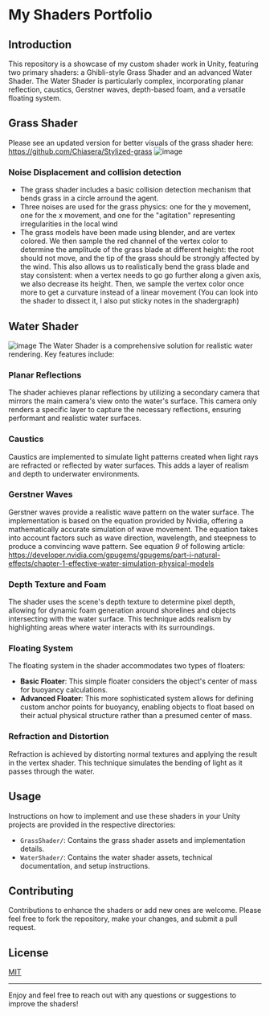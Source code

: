 # My Shaders Portfolio

## Introduction
This repository is a showcase of my custom shader work in Unity, featuring two primary shaders: a Ghibli-style Grass Shader and an advanced Water Shader. The Water Shader is particularly complex, incorporating planar reflection, caustics, Gerstner waves, depth-based foam, and a versatile floating system.

## Grass Shader
Please see an updated version for better visuals of the grass shader here: https://github.com/Chiasera/Stylized-grass
![image](https://github.com/Chiasera/Shaders_playground/assets/70693638/79c2dc97-72cc-4105-b914-d404f1574165)

### Noise Displacement and collision detection
- The grass shader includes a basic collision detection mechanism that bends grass in a circle arround the agent.
- Three noises are used for the grass physics: one for the y movement, one for the x movement, and one for the "agitation" representing irregularities in the local wind
- The grass models have been made using blender, and are vertex colored. We then sample the red channel of the vertex color to determine the amplitude of the grass blade at different height: the root should not move, and the tip of the grass should be strongly affected by the wind. This also allows us to realistically bend the grass blade and stay consistent: when a vertex needs to go go further along a given axis, we also decrease its height. Then, we sample the vertex color once more to get a curvature instead of a linear movement (You can look into the shader to dissect it, I also put sticky notes in the shadergraph)

## Water Shader
![image](https://github.com/Chiasera/Shaders_playground/assets/70693638/078ea4c8-386c-491b-bfc3-b1770262c267)
The Water Shader is a comprehensive solution for realistic water rendering. Key features include:

### Planar Reflections
The shader achieves planar reflections by utilizing a secondary camera that mirrors the main camera's view onto the water's surface. This camera only renders a specific layer to capture the necessary reflections, ensuring performant and realistic water surfaces.

### Caustics
Caustics are implemented to simulate light patterns created when light rays are refracted or reflected by water surfaces. This adds a layer of realism and depth to underwater environments.

### Gerstner Waves
Gerstner waves provide a realistic wave pattern on the water surface. The implementation is based on the equation provided by Nvidia, offering a mathematically accurate simulation of wave movement. The equation takes into account factors such as wave direction, wavelength, and steepness to produce a convincing wave pattern.
See equation *9* of following article: https://developer.nvidia.com/gpugems/gpugems/part-i-natural-effects/chapter-1-effective-water-simulation-physical-models

### Depth Texture and Foam
The shader uses the scene's depth texture to determine pixel depth, allowing for dynamic foam generation around shorelines and objects intersecting with the water surface. This technique adds realism by highlighting areas where water interacts with its surroundings.

### Floating System
The floating system in the shader accommodates two types of floaters:
- **Basic Floater**: This simple floater considers the object's center of mass for buoyancy calculations.
- **Advanced Floater**: This more sophisticated system allows for defining custom anchor points for buoyancy, enabling objects to float based on their actual physical structure rather than a presumed center of mass.

### Refraction and Distortion
Refraction is achieved by distorting normal textures and applying the result in the vertex shader. This technique simulates the bending of light as it passes through the water.

## Usage
Instructions on how to implement and use these shaders in your Unity projects are provided in the respective directories:
- `GrassShader/`: Contains the grass shader assets and implementation details.
- `WaterShader/`: Contains the water shader assets, technical documentation, and setup instructions.

## Contributing
Contributions to enhance the shaders or add new ones are welcome. Please feel free to fork the repository, make your changes, and submit a pull request.

## License
[MIT](https://choosealicense.com/licenses/mit/)

---

Enjoy and feel free to reach out with any questions or suggestions to improve the shaders!
